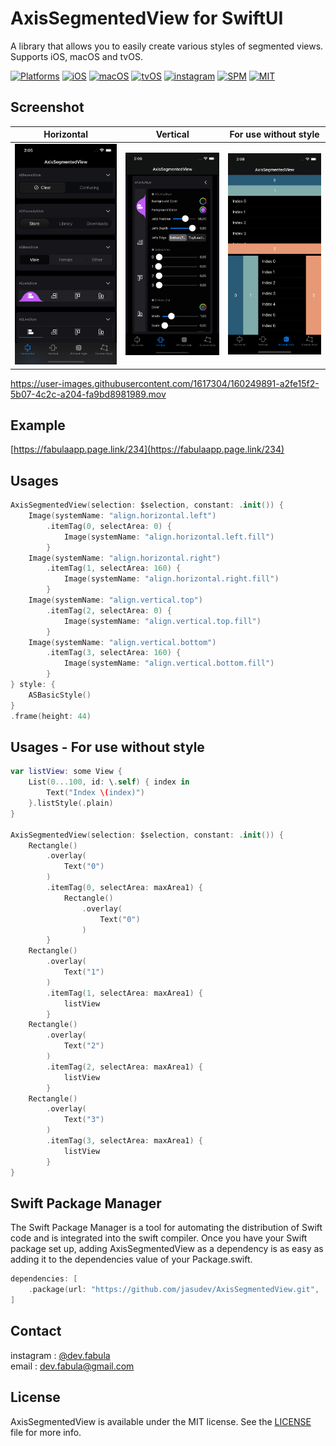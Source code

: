 # **AxisSegmentedView for SwiftUI**
A library that allows you to easily create various styles of segmented views. Supports iOS, macOS and tvOS.

[![Platforms](https://img.shields.io/badge/Platforms-iOS%20%7C%20macOS-blue?style=flat-square)](https://developer.apple.com/macOS)
[![iOS](https://img.shields.io/badge/iOS-14.0-blue.svg)](https://developer.apple.com/iOS)
[![macOS](https://img.shields.io/badge/macOS-11.0-blue.svg)](https://developer.apple.com/macOS)
[![tvOS](https://img.shields.io/badge/tvOS-14.0-blue.svg)](https://developer.apple.com/tvOS)
[![instagram](https://img.shields.io/badge/instagram-@dev.fabula-orange.svg?style=flat-square)](https://www.instagram.com/dev.fabula)
[![SPM](https://img.shields.io/badge/SPM-compatible-red?style=flat-square)](https://developer.apple.com/documentation/swift_packages/package/)
[![MIT](https://img.shields.io/badge/licenses-MIT-red.svg)](https://opensource.org/licenses/MIT)  

## Screenshot
|Horizontal|Vertical|For use without style|
|:---:|:---:|:---:|
|<img src="Markdown/AxisSegmentedView1.png">|<img src="Markdown/AxisSegmentedView2.png">|<img src="Markdown/AxisSegmentedView3.png">|


https://user-images.githubusercontent.com/1617304/160249891-a2fe15f2-5b07-4c2c-a204-fa9bd8981989.mov


## Example
[https://fabulaapp.page.link/234](https://fabulaapp.page.link/234)

## Usages
```swift
AxisSegmentedView(selection: $selection, constant: .init()) {
    Image(systemName: "align.horizontal.left")
        .itemTag(0, selectArea: 0) {
            Image(systemName: "align.horizontal.left.fill")
        }
    Image(systemName: "align.horizontal.right")
        .itemTag(1, selectArea: 160) {
            Image(systemName: "align.horizontal.right.fill")
        }
    Image(systemName: "align.vertical.top")
        .itemTag(2, selectArea: 0) {
            Image(systemName: "align.vertical.top.fill")
        }
    Image(systemName: "align.vertical.bottom")
        .itemTag(3, selectArea: 160) {
            Image(systemName: "align.vertical.bottom.fill")
        }
} style: {
    ASBasicStyle()
}
.frame(height: 44)
```

## Usages - For use without style
```swift
var listView: some View {
    List(0...100, id: \.self) { index in
        Text("Index \(index)")
    }.listStyle(.plain)
}
    
AxisSegmentedView(selection: $selection, constant: .init()) {
    Rectangle()
        .overlay(
            Text("0")
        )
        .itemTag(0, selectArea: maxArea1) {
            Rectangle()
                .overlay(
                    Text("0")
                )
        }
    Rectangle()
        .overlay(
            Text("1")
        )
        .itemTag(1, selectArea: maxArea1) {
            listView
        }
    Rectangle()
        .overlay(
            Text("2")
        )
        .itemTag(2, selectArea: maxArea1) {
            listView
        }
    Rectangle()
        .overlay(
            Text("3")
        )
        .itemTag(3, selectArea: maxArea1) {
            listView
        }
}
```
  
## Swift Package Manager
The Swift Package Manager is a tool for automating the distribution of Swift code and is integrated into the swift compiler. Once you have your Swift package set up, adding AxisSegmentedView as a dependency is as easy as adding it to the dependencies value of your Package.swift.

```swift
dependencies: [
    .package(url: "https://github.com/jasudev/AxisSegmentedView.git", .branch("main"))
]
```

## Contact
instagram : [@dev.fabula](https://www.instagram.com/dev.fabula)  
email : [dev.fabula@gmail.com](mailto:dev.fabula@gmail.com)

## License
AxisSegmentedView is available under the MIT license. See the [LICENSE](LICENSE) file for more info.
